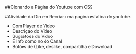 ##Clonando a Página do Youtube com CSS

#Atividade da Dio em Recriar uma pagina estatica do youtube. 

- Com Player de Video
- Descriçao do Video
- Sugestoes de Video
- E Info como no do Canal
- Botões de (Like, deslike, compartilha e Download
